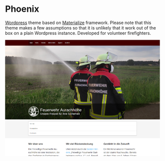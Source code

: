 # Phoenix

[Wordpress](https://wordpress.org/) theme based on [Materialize](https://materializecss.github.io/materialize/) framework. Please note that this theme makes a few assumptions so that it is unlikely that it work out of the box on a plain Wordpress instance. Developed for volunteer firefighters.

[![screenshot](screenshot.png)](https://www.feuerwehr-aurachhöhe.de/)